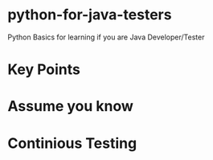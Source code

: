 # python-for-java-testers
Python Basics for learning if you are Java Developer/Tester

# Key Points

# Assume you know

# Continious Testing
